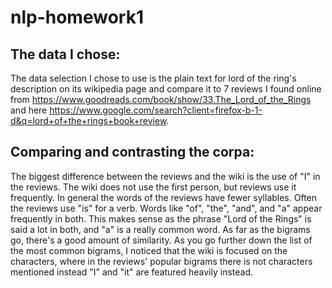 # nlp-homework1
## The data I chose:
The data selection I chose to use is the plain text for lord of the ring's description on its wikipedia page and compare it to 7 reviews I found online from https://www.goodreads.com/book/show/33.The_Lord_of_the_Rings and here https://www.google.com/search?client=firefox-b-1-d&q=lord+of+the+rings+book+review.

## Comparing and contrasting the corpa:
The biggest difference between the reviews and the wiki is the use of "I" in the reviews. The wiki does not use the first person, but reviews use it frequently. In general the words of the reviews have fewer syllables. Often the reviews use "is" for a verb. Words like "of", "the", "and", and "a" appear frequently in both. This makes sense as the phrase "Lord of the Rings" is said a lot in both, and "a" is a really common word. As far as the bigrams go, there's a good amount of similarity. As you go further down the list of the most common bigrams, I noticed that the wiki is focused on the characters, where in the reviews' popular bigrams there is not characters mentioned instead "I" and "it" are featured heavily instead.
